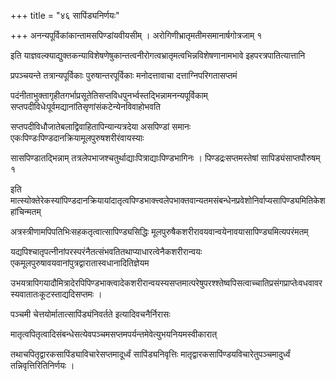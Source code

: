 +++
title = "४६ सापिंड्यनिर्णयः"

+++
अनन्यपूर्विकांकान्तामसपिण्डांयवीयसीम् । अरोगिणीभ्रातृमतीमसमानार्षगोत्रजाम् १

इति याज्ञवल्क्याद्युक्तकन्याविशेषणेषुकान्तत्वनीरोगत्वभ्रातृमत्वभिन्नविशेषणानामभावे इहपरत्रपातित्यात्तानि

प्रपञ्चयन्ते तत्रान्यपूर्विकाः पुरुषान्तरपूर्विकाः मनोदत्तावाचा दत्ताग्निपरिगतासप्तमं

पदंनीताभुक्तागृहीतगर्भाप्रसूतेतिसप्तविधपुनर्भ्वस्तद्भिन्नामनन्यपूर्विकाम् सप्तपदीविधेःपूर्वमद्यानांतिसृणांसंकटेन्येनविवाहोभवति

सप्तपदीविधौजातेबलाद्विवाहितापिन्यान्यत्रदेया असपिण्डां समानः एकःपिण्डःपिण्डदानक्रियामूलपुरुषशरीरंवायस्याः

सासपिण्डातद्भिन्नाम् तत्रलेपभाजश्चतुर्थाद्याःपित्राद्याःपिण्डभागिनः । पिण्डद्रःसप्तमस्तेषां सापिड्यंसाप्तपौरुषम् १

इति मात्स्योक्तेरेकस्यांपिण्डदानक्रियायांदातृत्वपिण्डभाक्त्त्वलेपभाक्तवान्यतमसंबन्धेनप्रवेशोनिर्वाप्यसापिण्ड्यमितिकेशहांचिन्मतम्

अत्रस्त्रीणामपिपतिभिःसहकतृत्वात्सापिण्ड्यसिद्धिः मूलपुरुषैकशरीरावयवान्वयेनावयासापिण्ड्यमित्यपरंमतम्

यद्यपिश्चातृपत्नीनांपरस्परंनैतत्संभवतितथाप्याधारत्वेनैकशरीरान्वयः एकमूलपुरुषावयवानांपुत्रद्वारातास्वधानादितिज्ञेयम

उभयत्रापिगयादौमित्रादेरपिपिण्डभाक्त्वादेकशरीरान्वयस्यसप्तमात्परेषुपरश्श्तेष्वपिसत्वाच्चातिप्रसंगप्राप्तेःवधवावरस्यवातातःकूटस्ताद्यदिसप्तमः ।

पञ्चमी चेत्तयोर्मातात्सापिंड्यंनिवर्तते इत्यादिवचनैर्निरासः

मातृत्वपितृत्वादिसंबन्धेसत्येवपञ्चमसप्तमपर्यन्तमेवेत्युभयनियमस्वीकारात्

तथाचपितृद्वारकसापिंड्याविचारेसप्तमादूर्ध्वं सापिंड्यनिवृत्तिः मातृद्वारकसापिंण्डयविचारेतुपञ्चमादुर्ध्वं तन्निवृत्तिरितिनिर्णयः ।
